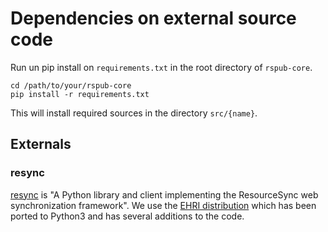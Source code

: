 # Dependencies on external source code

Run un pip install on `requirements.txt`
in the root directory of `rspub-core`.

```
cd /path/to/your/rspub-core
pip install -r requirements.txt
```

This will install required sources in the directory `src/{name}`.

## Externals

### resync

[resync](https://github.com/resync/resync) is "A Python library and 
client implementing the ResourceSync web synchronization framework". 
We use the [EHRI distribution](https://github.com/EHRI/resync) which 
has been ported to Python3 and has several additions to the code.

